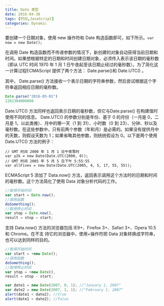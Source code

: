 ```yaml
---
title: Date 类型
date: 2016-04-30
tags: [时间,JavaScript]
categories: Dynamic
---
```


要创建一个日期对象，使用 new 操作符和 Date 构造函数即可，如下所示。`var now = new Date();` 

在调用 Date 构造函数而不传递参数的情况下，新创建的对象自动获得当前日期和时间。如果想根据特定的日期和时间创建日期对象，必须传入表示该日期的毫秒数（即从 UTC 时间 1970 年 1 月 1 日午夜起至该日期止经过的毫秒数）。为了简化这一计算过程ECMAScript 提供了两个方法： Date.parse()和 Date.UTC() 。

其中， Date.parse() 方法接收一个表示日期的字符串参数，然后尝试根据这个字符串返回相应日期的毫秒数。

```javascript
Date.parse("2016-05-01")
1262304000000
```

Date.UTC() 方法同样也返回表示日期的毫秒数，但它与Date.parse() 在构建值时使用不同的信息。 Date.UTC() 的参数分别是年份、基于 0 的月份（一月是 0，二月是 1，以此类推）、月中的哪一天（1 到 31）、小时数（0 到 23）、分钟、秒以及毫秒数。在这些参数中，只有前两个参数（年和月）是必需的。如果没有提供月中的天数，则假设天数为 1；如果省略其他参数，则统统假设为 0。以下是两个使用 Date.UTC() 方法的例子：

```
// GMT 时间 2000 年 1 月 1 日午夜零时
var y2k = new Date(Date.UTC(2000, 0));
// GMT 时间 2005 年 5 月 5 日下午 5:55:55
var allFives = new Date(Date.UTC(2005, 4, 5, 17, 55, 55));
```

ECMAScript 5 添加了 Data.now() 方法，返回表示调用这个方法时的日期和时间的毫秒数。这个方法简化了使用 Data 对象分析代码的工作。

```javascript
//取得开始时间
var start = Date.now();
//调用函数
doSomething();
//取得停止时间
var stop = Date.now(),
result = stop – start;
```

支持 Data.now() 方法的浏览器包括 IE9+、Firefox 3+、Safari 3+、Opera 10.5 和 Chrome。在不支
持它的浏览器中，使用+操作符把 Data 对象转换成字符串，也可以达到同样的目的。

```javascript
//取得开始时间
var start = +new Date();
//调用函数
doSomething();
//取得停止时间
var stop = +new Date(),
result = stop - start;
```

```javascript
var date1 = new Date(2007, 0, 1); //"January 1, 2007"
var date2 = new Date(2007, 1, 1); //"February 1, 2007"
alert(date1 < date2); //true
alert(date1 > date2); //false
```





